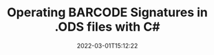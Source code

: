 ---
############################# Static ############################
layout: "auto-gen"
date: 2022-03-01T15:12:22
draft: false
otherformats: 
breadcrumb: Create BARCODE signature on ODS for C#

############################# Head ############################
head_title: "Adding BARCODE signatures in a ODS file with C#"
head_description: "Put BARCODE Signature on ODS file for .NET using a few lines of code. Use the GroupDocs Document Signature API to sign dozens file formats."

############################# Header ############################
title: "Operating BARCODE Signatures in .ODS files with C#"
description: "How to add BARCODE Signature with a few lines of .NET code"
bg_image: "https://cms.admin.containerize.com/templates/aspose/App_Themes/V3/images/bg/header1.png"
bg_overlay: false
button:
    enable: true

############################# SubMenu ############################
submenu:
    enable: true

    left:
        img_alt: "GroupDocs.Signature for .NET"
        image: "https://cms.admin.containerize.com/templates/groupdocs/images/product-logos/90x90-noborder/groupdocs-signature-net.png"
        product: "GroupDocs.Signature"
        platform: ".NET"



############################# About ############################
about:
    enable: true
    title: "About GroupDocs.Signature for .NET API"
    content: |
        [GroupDocs.Signature for .NET](https://products.groupdocs.com/signature/net/) is a advanced .NET API to electronically sign digital documents using various signature types such as text, image, barcode, QR-code, stamp, form-field and metadata. Users can load, edit, validate, save, remove, preview and search digital signatures within PDF, Microsoft Word, Excel worksheets, PowerPoint presentations, Adobe Photoshop, metafiles and image file formats, with additional support for customizing signature properties as needed.
    

overview:
    enable: true
    title: "Overview API"
    content: |
        Sign your ODS files with BARCODE signatures using .NET easily. You can use just a couple of C# code lines in any platform of your choice like - Windows, Linux, macOS.
        You can put BARCODE on ODS file in a very convenient way and for free. Besides that it is possible to sign ODS files using advanced BARCODE options. 
        
        There are a lot of options features to sign ODS which you may use for your purposes:

        * BARCODE position on the page can be set up as absolutely as relatively;;
        * One BARCODE signature may be placed on specified pages of multi-page documents;;
        * A lot of additional signature features like color, size, border etc. are available..
        
        There are also saving options for signed ODS file:

        * after signing file might be saved with other supported format;
        * furthermore file can be encrypted with password or saved to memory stream.

        Signing ODS files with BARCODE provides vast amount opportunities for users. Moreover there is no need for any additional software installed - like MS Office, Open Office, Adobe Acrobat Reader etc.


############################# Steps ############################
steps:
    enable: true
    title_left: "Steps to sign ODS with BARCODE in C#"
    content_left: |
        [GroupDocs.Signature for .NET](https://products.groupdocs.com/signature/net/) provides ability to sign ODS documents with BARCODE signatures quick and easily.
        
        * Create an instance of Signature class providing ODS file supposed to signing as path or memory stream
        * Instantiate SignOptions class and set all demanded data.
        * Invoke the Signature.Sign passing output ODS file or memory stream

    title_right: "System Requirements"
    content_right: |
        Documents signing with GroupDocs.Signature for .NET can be performed in just a few simple steps. Our APIs are supported on all major platforms and operating systems. Before executing the code below, make sure you have the following prerequisites installed on your system.

        * Operating systems: Microsoft Windows, Linux, MacOS
        * Development environments: Microsoft Visual Studio, Xamarin, MonoDevelop
        * Frameworks: .NET Framework, .NET Standard, .NET Core, Mono
        * Get the latest GroupDocs.Signature for .NET from [Nuget](https://www.nuget.org/packages/groupdocs.signature)
         
    code: |
        ```csharp    
        
        // Set up input ODS file
        string filePath = "input.ods";
        // Set up output file
        string outputFilePath = "output.ods";

        // Instantiate Signature for input file
        using (GroupDocs.Signature.Signature signature = new GroupDocs.Signature.Signature(filePath))
        {
                // create barcode option with predefined barcode text
                BarcodeSignOptions options = new BarcodeSignOptions("JohnSmith")
                {
                    // setup Barcode encoding type
                    EncodeType = BarcodeTypes.ISBN,

                    // set signature position
                    Left = 50,
                    Top = 50,
                    Width = 200,
                    Height = 50
                };

                // sign ODS document
                SignResult result = signature.Sign(outputFilePath, options);
        }

        ```

demos:
    enable: true
    title: "Signing ODS documents with BARCODE Live Demo"
    content: |
       Sign ODS file with BARCODE signature right now by visiting the [GroupDocs.Signature App](https://products.groupdocs.app/signature/family) website. Free online demo waiting for you.
          

more_formats:
    enable: true
    title: "Other supported BARCODE signatures for C#"
    content: "You can also sign ODS with other signature types. Please see the list below."
       
       
back_to_top:
    enable: true
---